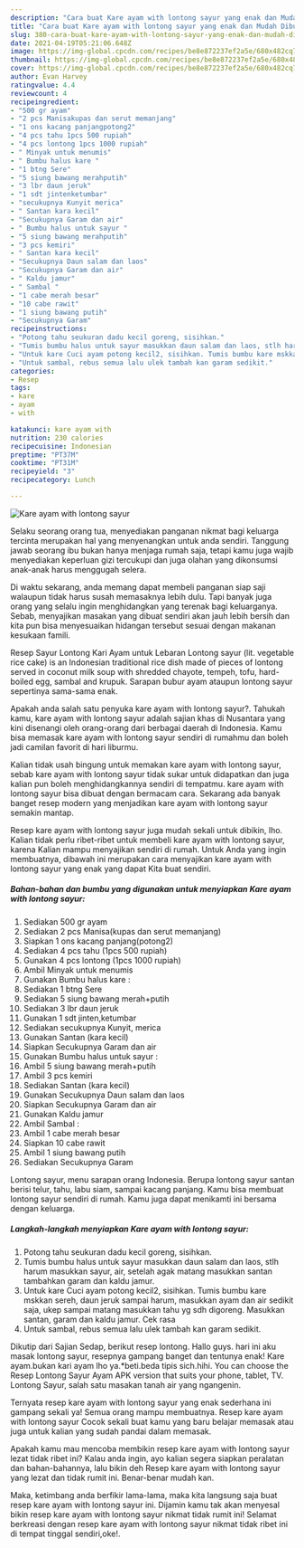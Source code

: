 ```yaml
---
description: "Cara buat Kare ayam with lontong sayur yang enak dan Mudah Dibuat"
title: "Cara buat Kare ayam with lontong sayur yang enak dan Mudah Dibuat"
slug: 380-cara-buat-kare-ayam-with-lontong-sayur-yang-enak-dan-mudah-dibuat
date: 2021-04-19T05:21:06.648Z
image: https://img-global.cpcdn.com/recipes/be8e872237ef2a5e/680x482cq70/kare-ayam-with-lontong-sayur-foto-resep-utama.jpg
thumbnail: https://img-global.cpcdn.com/recipes/be8e872237ef2a5e/680x482cq70/kare-ayam-with-lontong-sayur-foto-resep-utama.jpg
cover: https://img-global.cpcdn.com/recipes/be8e872237ef2a5e/680x482cq70/kare-ayam-with-lontong-sayur-foto-resep-utama.jpg
author: Evan Harvey
ratingvalue: 4.4
reviewcount: 4
recipeingredient:
- "500 gr ayam"
- "2 pcs Manisakupas dan serut memanjang"
- "1 ons kacang panjangpotong2"
- "4 pcs tahu 1pcs 500 rupiah"
- "4 pcs lontong 1pcs 1000 rupiah"
- " Minyak untuk menumis"
- " Bumbu halus kare "
- "1 btng Sere"
- "5 siung bawang merahputih"
- "3 lbr daun jeruk"
- "1 sdt jintenketumbar"
- "secukupnya Kunyit merica"
- " Santan kara kecil"
- "Secukupnya Garam dan air"
- " Bumbu halus untuk sayur "
- "5 siung bawang merahputih"
- "3 pcs kemiri"
- " Santan kara kecil"
- "Secukupnya Daun salam dan laos"
- "Secukupnya Garam dan air"
- " Kaldu jamur"
- " Sambal "
- "1 cabe merah besar"
- "10 cabe rawit"
- "1 siung bawang putih"
- "Secukupnya Garam"
recipeinstructions:
- "Potong tahu seukuran dadu kecil goreng, sisihkan."
- "Tumis bumbu halus untuk sayur masukkan daun salam dan laos, stlh harum masukkan sayur, air, setelah agak matang masukkan santan tambahkan garam dan kaldu jamur."
- "Untuk kare Cuci ayam potong kecil2, sisihkan. Tumis bumbu kare mskkan sereh, daun jeruk sampai harum, masukkan ayam dan air sedikit saja, ukep sampai matang masukkan tahu yg sdh digoreng. Masukkan santan, garam dan kaldu jamur. Cek rasa"
- "Untuk sambal, rebus semua lalu ulek tambah kan garam sedikit."
categories:
- Resep
tags:
- kare
- ayam
- with

katakunci: kare ayam with 
nutrition: 230 calories
recipecuisine: Indonesian
preptime: "PT37M"
cooktime: "PT31M"
recipeyield: "3"
recipecategory: Lunch

---
```



![Kare ayam with lontong sayur](https://img-global.cpcdn.com/recipes/be8e872237ef2a5e/680x482cq70/kare-ayam-with-lontong-sayur-foto-resep-utama.jpg)

Selaku seorang orang tua, menyediakan panganan nikmat bagi keluarga tercinta merupakan hal yang menyenangkan untuk anda sendiri. Tanggung jawab seorang ibu bukan hanya menjaga rumah saja, tetapi kamu juga wajib menyediakan keperluan gizi tercukupi dan juga olahan yang dikonsumsi anak-anak harus menggugah selera.

Di waktu  sekarang, anda memang dapat membeli panganan siap saji walaupun tidak harus susah memasaknya lebih dulu. Tapi banyak juga orang yang selalu ingin menghidangkan yang terenak bagi keluarganya. Sebab, menyajikan masakan yang dibuat sendiri akan jauh lebih bersih dan kita pun bisa menyesuaikan hidangan tersebut sesuai dengan makanan kesukaan famili. 

Resep Sayur Lontong Kari Ayam untuk Lebaran Lontong sayur (lit. vegetable rice cake) is an Indonesian traditional rice dish made of pieces of lontong served in coconut milk soup with shredded chayote, tempeh, tofu, hard-boiled egg, sambal and krupuk. Sarapan bubur ayam ataupun lontong sayur sepertinya sama-sama enak.

Apakah anda salah satu penyuka kare ayam with lontong sayur?. Tahukah kamu, kare ayam with lontong sayur adalah sajian khas di Nusantara yang kini disenangi oleh orang-orang dari berbagai daerah di Indonesia. Kamu bisa memasak kare ayam with lontong sayur sendiri di rumahmu dan boleh jadi camilan favorit di hari liburmu.

Kalian tidak usah bingung untuk memakan kare ayam with lontong sayur, sebab kare ayam with lontong sayur tidak sukar untuk didapatkan dan juga kalian pun boleh menghidangkannya sendiri di tempatmu. kare ayam with lontong sayur bisa dibuat dengan bermacam cara. Sekarang ada banyak banget resep modern yang menjadikan kare ayam with lontong sayur semakin mantap.

Resep kare ayam with lontong sayur juga mudah sekali untuk dibikin, lho. Kalian tidak perlu ribet-ribet untuk membeli kare ayam with lontong sayur, karena Kalian mampu menyajikan sendiri di rumah. Untuk Anda yang ingin membuatnya, dibawah ini merupakan cara menyajikan kare ayam with lontong sayur yang enak yang dapat Kita buat sendiri.

<!--inarticleads1-->

##### Bahan-bahan dan bumbu yang digunakan untuk menyiapkan Kare ayam with lontong sayur:

1. Sediakan 500 gr ayam
1. Sediakan 2 pcs Manisa(kupas dan serut memanjang)
1. Siapkan 1 ons kacang panjang(potong2)
1. Sediakan 4 pcs tahu (1pcs 500 rupiah)
1. Gunakan 4 pcs lontong (1pcs 1000 rupiah)
1. Ambil  Minyak untuk menumis
1. Gunakan  Bumbu halus kare :
1. Sediakan 1 btng Sere
1. Sediakan 5 siung bawang merah+putih
1. Sediakan 3 lbr daun jeruk
1. Gunakan 1 sdt jinten,ketumbar
1. Sediakan secukupnya Kunyit, merica
1. Gunakan  Santan (kara kecil)
1. Siapkan Secukupnya Garam dan air
1. Gunakan  Bumbu halus untuk sayur :
1. Ambil 5 siung bawang merah+putih
1. Ambil 3 pcs kemiri
1. Sediakan  Santan (kara kecil)
1. Gunakan Secukupnya Daun salam dan laos
1. Siapkan Secukupnya Garam dan air
1. Gunakan  Kaldu jamur
1. Ambil  Sambal :
1. Ambil 1 cabe merah besar
1. Siapkan 10 cabe rawit
1. Ambil 1 siung bawang putih
1. Sediakan Secukupnya Garam


Lontong sayur, menu sarapan orang Indonesia. Berupa lontong sayur santan berisi telur, tahu, labu siam, sampai kacang panjang. Kamu bisa membuat lontong sayur sendiri di rumah. Kamu juga dapat menikamti ini bersama dengan keluarga. 

<!--inarticleads2-->

##### Langkah-langkah menyiapkan Kare ayam with lontong sayur:

1. Potong tahu seukuran dadu kecil goreng, sisihkan.
1. Tumis bumbu halus untuk sayur masukkan daun salam dan laos, stlh harum masukkan sayur, air, setelah agak matang masukkan santan tambahkan garam dan kaldu jamur.
1. Untuk kare Cuci ayam potong kecil2, sisihkan. Tumis bumbu kare mskkan sereh, daun jeruk sampai harum, masukkan ayam dan air sedikit saja, ukep sampai matang masukkan tahu yg sdh digoreng. Masukkan santan, garam dan kaldu jamur. Cek rasa
1. Untuk sambal, rebus semua lalu ulek tambah kan garam sedikit.


Dikutip dari Sajian Sedap, berikut resep lontong. Hallo guys. hari ini aku masak lontong sayur, resepnya gampang banget dan tentunya enak! Kare ayam.bukan kari ayam lho ya.*beti.beda tipis sich.hihi. You can choose the Resep Lontong Sayur Ayam APK version that suits your phone, tablet, TV. Lontong Sayur, salah satu masakan tanah air yang ngangenin. 

Ternyata resep kare ayam with lontong sayur yang enak sederhana ini gampang sekali ya! Semua orang mampu membuatnya. Resep kare ayam with lontong sayur Cocok sekali buat kamu yang baru belajar memasak atau juga untuk kalian yang sudah pandai dalam memasak.

Apakah kamu mau mencoba membikin resep kare ayam with lontong sayur lezat tidak ribet ini? Kalau anda ingin, ayo kalian segera siapkan peralatan dan bahan-bahannya, lalu bikin deh Resep kare ayam with lontong sayur yang lezat dan tidak rumit ini. Benar-benar mudah kan. 

Maka, ketimbang anda berfikir lama-lama, maka kita langsung saja buat resep kare ayam with lontong sayur ini. Dijamin kamu tak akan menyesal bikin resep kare ayam with lontong sayur nikmat tidak rumit ini! Selamat berkreasi dengan resep kare ayam with lontong sayur nikmat tidak ribet ini di tempat tinggal sendiri,oke!.

